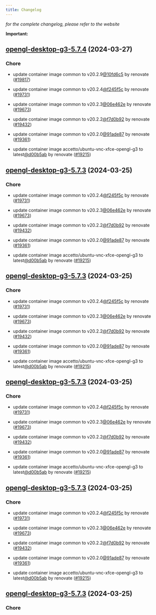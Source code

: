 ```yaml
---
title: Changelog
---
```



*for the complete changelog, please refer to the website*

**Important:**


## [opengl-desktop-g3-5.7.4](https://github.com/truecharts/charts/compare/opengl-desktop-g3-5.6.0...opengl-desktop-g3-5.7.4) (2024-03-27)

### Chore



- update container image common to v20.2.9[@10fd6c5](https://github.com/10fd6c5) by renovate ([#19817](https://github.com/truecharts/charts/issues/19817))

- update container image common to v20.2.4[@f245f5c](https://github.com/f245f5c) by renovate ([#19731](https://github.com/truecharts/charts/issues/19731))

- update container image common to v20.2.3[@06e462e](https://github.com/06e462e) by renovate ([#19673](https://github.com/truecharts/charts/issues/19673))

- update container image common to v20.2.2[@f7d0b92](https://github.com/f7d0b92) by renovate ([#19432](https://github.com/truecharts/charts/issues/19432))

- update container image common to v20.2.0[@91ade87](https://github.com/91ade87) by renovate ([#19361](https://github.com/truecharts/charts/issues/19361))

- update container image accetto/ubuntu-vnc-xfce-opengl-g3 to latest[@d00b5ab](https://github.com/d00b5ab) by renovate ([#19215](https://github.com/truecharts/charts/issues/19215))


## [opengl-desktop-g3-5.7.3](https://github.com/truecharts/charts/compare/opengl-desktop-g3-5.6.0...opengl-desktop-g3-5.7.3) (2024-03-25)

### Chore



- update container image common to v20.2.4[@f245f5c](https://github.com/f245f5c) by renovate ([#19731](https://github.com/truecharts/charts/issues/19731))

- update container image common to v20.2.3[@06e462e](https://github.com/06e462e) by renovate ([#19673](https://github.com/truecharts/charts/issues/19673))

- update container image common to v20.2.2[@f7d0b92](https://github.com/f7d0b92) by renovate ([#19432](https://github.com/truecharts/charts/issues/19432))

- update container image common to v20.2.0[@91ade87](https://github.com/91ade87) by renovate ([#19361](https://github.com/truecharts/charts/issues/19361))

- update container image accetto/ubuntu-vnc-xfce-opengl-g3 to latest[@d00b5ab](https://github.com/d00b5ab) by renovate ([#19215](https://github.com/truecharts/charts/issues/19215))


## [opengl-desktop-g3-5.7.3](https://github.com/truecharts/charts/compare/opengl-desktop-g3-5.6.0...opengl-desktop-g3-5.7.3) (2024-03-25)

### Chore



- update container image common to v20.2.4[@f245f5c](https://github.com/f245f5c) by renovate ([#19731](https://github.com/truecharts/charts/issues/19731))

- update container image common to v20.2.3[@06e462e](https://github.com/06e462e) by renovate ([#19673](https://github.com/truecharts/charts/issues/19673))

- update container image common to v20.2.2[@f7d0b92](https://github.com/f7d0b92) by renovate ([#19432](https://github.com/truecharts/charts/issues/19432))

- update container image common to v20.2.0[@91ade87](https://github.com/91ade87) by renovate ([#19361](https://github.com/truecharts/charts/issues/19361))

- update container image accetto/ubuntu-vnc-xfce-opengl-g3 to latest[@d00b5ab](https://github.com/d00b5ab) by renovate ([#19215](https://github.com/truecharts/charts/issues/19215))


## [opengl-desktop-g3-5.7.3](https://github.com/truecharts/charts/compare/opengl-desktop-g3-5.6.0...opengl-desktop-g3-5.7.3) (2024-03-25)

### Chore



- update container image common to v20.2.4[@f245f5c](https://github.com/f245f5c) by renovate ([#19731](https://github.com/truecharts/charts/issues/19731))

- update container image common to v20.2.3[@06e462e](https://github.com/06e462e) by renovate ([#19673](https://github.com/truecharts/charts/issues/19673))

- update container image common to v20.2.2[@f7d0b92](https://github.com/f7d0b92) by renovate ([#19432](https://github.com/truecharts/charts/issues/19432))

- update container image common to v20.2.0[@91ade87](https://github.com/91ade87) by renovate ([#19361](https://github.com/truecharts/charts/issues/19361))

- update container image accetto/ubuntu-vnc-xfce-opengl-g3 to latest[@d00b5ab](https://github.com/d00b5ab) by renovate ([#19215](https://github.com/truecharts/charts/issues/19215))


## [opengl-desktop-g3-5.7.3](https://github.com/truecharts/charts/compare/opengl-desktop-g3-5.6.0...opengl-desktop-g3-5.7.3) (2024-03-25)

### Chore



- update container image common to v20.2.4[@f245f5c](https://github.com/f245f5c) by renovate ([#19731](https://github.com/truecharts/charts/issues/19731))

- update container image common to v20.2.3[@06e462e](https://github.com/06e462e) by renovate ([#19673](https://github.com/truecharts/charts/issues/19673))

- update container image common to v20.2.2[@f7d0b92](https://github.com/f7d0b92) by renovate ([#19432](https://github.com/truecharts/charts/issues/19432))

- update container image common to v20.2.0[@91ade87](https://github.com/91ade87) by renovate ([#19361](https://github.com/truecharts/charts/issues/19361))

- update container image accetto/ubuntu-vnc-xfce-opengl-g3 to latest[@d00b5ab](https://github.com/d00b5ab) by renovate ([#19215](https://github.com/truecharts/charts/issues/19215))


## [opengl-desktop-g3-5.7.3](https://github.com/truecharts/charts/compare/opengl-desktop-g3-5.6.0...opengl-desktop-g3-5.7.3) (2024-03-25)

### Chore
